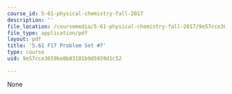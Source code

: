 ```yaml
---
course_id: 5-61-physical-chemistry-fall-2017
description: ''
file_location: /coursemedia/5-61-physical-chemistry-fall-2017/9e57cce3659be0b03101b9d5939d1c52_MIT5_61F17_pset7.pdf
file_type: application/pdf
layout: pdf
title: '5.61 F17 Problem Set #7'
type: course
uid: 9e57cce3659be0b03101b9d5939d1c52

---
```

None